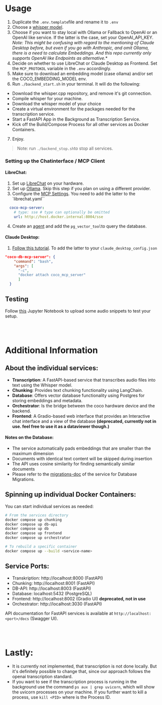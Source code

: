 # Usage
1. Duplicate the `.env.template`file and rename it to `.env`
2. Choose a [whisper model](https://github.com/ggml-org/whisper.cpp/blob/master/models/README.md).
3. Choose if you want to stay local with Ollama or Fallback to OpenAI or an OpenAI like service. If the latter is the case, set your OpenAI_API_KEY. *Note: This might be confusing with regard to the mentioning of Claude Desktop before, but even if you go with Anthropic, and omit Ollama, there is a need to calculate Embeddings. And this repo currently only supports OpenAI like Endpoints as alternative.**
4. Decide on whether to use LibreChat or Claude Desktop as Frontend. Set the `MCP_PROTOKOL` variable in the `.env` accordingly.
5. Make sure to download an embedding model (case ollama) and/or set the COCO_EMBEDDING_MODEL env.
6. Run `./backend_start.sh` in your terminal. It will do the following:
  - Download the whisper.cpp repository, and remove it's git connection.
  - Compile whisper for your machine.
  - Download the whisper model of your choice
  - Create a virtual environment for the packages needed for the transcription service.
  - Start a FastAPI App in the Background as Transcription Service.
  - Kick off the Build/Compose Process for all other services as Docker Containers.
7. Enjoy.

>Note: run `./backend_stop.sh`to stop all services.

### Setting up the Chatinterface / MCP Client
#### LibreChat:
1. Set up [LibreChat](https://www.librechat.ai/docs/quick_start/local_setup) on your hardware.
2. Set up [Ollama](https://www.librechat.ai/docs/configuration/librechat_yaml/ai_endpoints/ollama). Skip this step if you plan on using a different provider.
3. Configure the [MCP Settings](https://www.librechat.ai/docs/configuration/librechat_yaml/object_structure/mcp_servers). You need to add the latter to the `librechat.yaml``
```yaml
  coco-mcp-server:
    # type: sse # type can optionally be omitted
    url: http://host.docker.internal:8004/sse
```
4. Create an [agent](https://www.librechat.ai/docs/features/agents) and add the `pg_vector_tool`to query the database.

#### Claude Desktop:
1. [Follow this tutorial](https://modelcontextprotocol.io/quickstart/user). To add the latter to your `claude_desktop_config.json`
```json
"coco-db-mcp-server": {
    "command": "bash",
    "args": [
      "-c",
      "docker attach coco_mcp_server"
      ]
  }
```

## Testing
Follow [this](../test/audio_upload/upload.ipynb) Jupyter Notebook to upload some audio snippets to test your setup.

<br><br>

# Additional Information

## About the individual services:

- **Transcription**: A FastAPI-based service that transcribes audio files into text using the Whisper model.
- **Chunking**: Provides text chunking functionality using LangChain.
- **Database**: Offers vector database functionality using Postgres for storing embeddings and metadata.
- **Orchestrator**: Is the bridge between the coco hardware device and the backend.
- **Frontend**: A Gradio-based web interface that provides an Interactive chat interface and a view of the database **(deprecated, currently not in use. feel free to use it as a dataviewer though.)**

#### Notes on the Database:
- The service automatically pads embeddings that are smaller than the maximum dimension
- Documents with identical text content will be skipped during insertion
- The API uses cosine similarity for finding semantically similar documents
- Please refer to the [migrations-doc](db_api/migrations.md) of the service for Database Migrations.

## Spinning up individual Docker Containers:

You can start individual services as needed:

```bash
# From the services directory
docker compose up chunking
docker compose up db-api
docker compose up db
docker compose up frontend
docker compose up orchestrator

# To rebuild a specific container
docker compose up --build <service-name>
```

## Service Ports:
- Transkription: http://localhost:8000 (FastAPI)
- Chunking: http://localhost:8001 (FastAPI)
- DB-API: http://localhost:8003 (FastAPI)
- Database: localhost:5432 (PostgreSQL)
- Frontend: http://localhost:8002 (Gradio UI) **deprecated, not in use**
- Orchestrator: http://localhost:3030 (FastAPI)

API documentation for FastAPI services is available at `http://localhost:<port>/docs` (Swagger UI).

<br><br>

# Lastly:
- It is currently not implemented, that transcription is not done locally. But it's definitely possible to change that, since our approach follows the openai transcription standard.
- If you want to see if the transcription process is running in the background use the command `ps aux | grep uvicorn`, which will show the uvicorn processes on your machine. If you further want to kill a process, use `kill <PID>` where <PID> is the Process ID.
